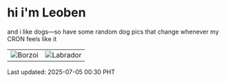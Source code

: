 # hi i'm Leoben

and i like dogs—so have some random dog pics that change whenever my CRON feels like it

|  |  |
|--------|----------|
| ![Borzoi](https://random-dog-vercel.vercel.app/api/random-borzoi?v=1751646652) | ![Labrador](https://random-dog-vercel.vercel.app/api/random-labrador?v=1751646652) |

Last updated: 2025-07-05 00:30 PHT
